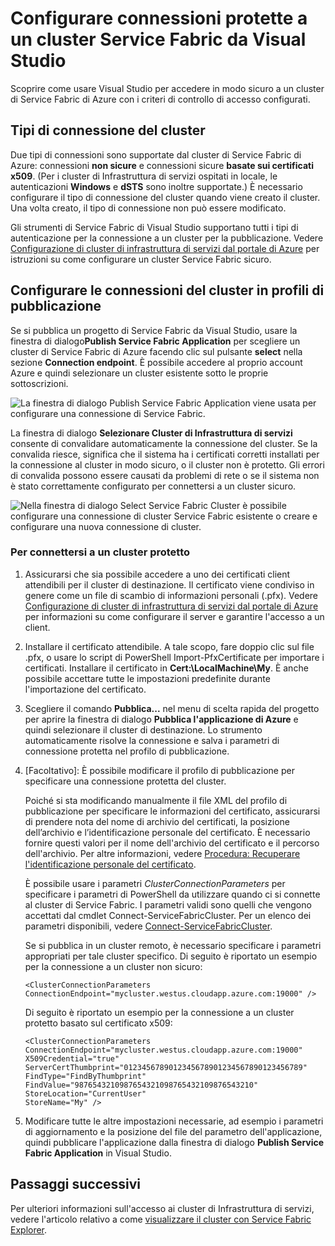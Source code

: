 <properties
   pageTitle="Configurare connessioni protette supportate dal cluster di Infrastruttura di servizi | Microsoft Azure"
   description="Scoprire come usare Visual Studio per configurare connessioni sicure supportate dal cluster di Service Fabric di Azure."
   services="service-fabric"
   documentationCenter="na"
   authors="cawaMS"
   manager="paulyuk"
   editor="tglee" />

<tags
   ms.service="multiple"
   ms.devlang="dotnet"
   ms.topic="article"
   ms.tgt_pltfrm="na"
   ms.workload="multiple"
   ms.date="10/08/2015"
   ms.author="cawaMS" />

# Configurare connessioni protette a un cluster Service Fabric da Visual Studio

Scoprire come usare Visual Studio per accedere in modo sicuro a un cluster di Service Fabric di Azure con i criteri di controllo di accesso configurati.

## Tipi di connessione del cluster

Due tipi di connessioni sono supportate dal cluster di Service Fabric di Azure: connessioni **non sicure** e connessioni sicure **basate sui certificati x509**. (Per i cluster di Infrastruttura di servizi ospitati in locale, le autenticazioni **Windows** e **dSTS** sono inoltre supportate.) È necessario configurare il tipo di connessione del cluster quando viene creato il cluster. Una volta creato, il tipo di connessione non può essere modificato.

Gli strumenti di Service Fabric di Visual Studio supportano tutti i tipi di autenticazione per la connessione a un cluster per la pubblicazione. Vedere [Configurazione di cluster di infrastruttura di servizi dal portale di Azure](service-fabric-cluster-creation-via-portal.md) per istruzioni su come configurare un cluster Service Fabric sicuro.

## Configurare le connessioni del cluster in profili di pubblicazione

Se si pubblica un progetto di Service Fabric da Visual Studio, usare la finestra di dialogo**Publish Service Fabric Application** per scegliere un cluster di Service Fabric di Azure facendo clic sul pulsante **select** nella sezione **Connection endpoint**. È possibile accedere al proprio account Azure e quindi selezionare un cluster esistente sotto le proprie sottoscrizioni.

![La finestra di dialogo **Publish Service Fabric Application** viene usata per configurare una connessione di Service Fabric.][publishdialog]

La finestra di dialogo **Selezionare Cluster di Infrastruttura di servizi** consente di convalidare automaticamente la connessione del cluster. Se la convalida riesce, significa che il sistema ha i certificati corretti installati per la connessione al cluster in modo sicuro, o il cluster non è protetto. Gli errori di convalida possono essere causati da problemi di rete o se il sistema non è stato correttamente configurato per connettersi a un cluster sicuro.

![Nella finestra di dialogo **Select Service Fabric Cluster** è possibile configurare una connessione di cluster Service Fabric esistente o creare e configurare una nuova connessione di cluster.][selectsfcluster]

### Per connettersi a un cluster protetto

1.	Assicurarsi che sia possibile accedere a uno dei certificati client attendibili per il cluster di destinazione. Il certificato viene condiviso in genere come un file di scambio di informazioni personali (.pfx). Vedere [Configurazione di cluster di infrastruttura di servizi dal portale di Azure](service-fabric-cluster-creation-via-portal.md) per informazioni su come configurare il server e garantire l'accesso a un client.

2.	Installare il certificato attendibile. A tale scopo, fare doppio clic sul file .pfx, o usare lo script di PowerShell Import-PfxCertificate per importare i certificati. Installare il certificato in **Cert:\\LocalMachine\\My**. È anche possibile accettare tutte le impostazioni predefinite durante l'importazione del certificato.

3.	Scegliere il comando **Pubblica...** nel menu di scelta rapida del progetto per aprire la finestra di dialogo **Pubblica l'applicazione di Azure** e quindi selezionare il cluster di destinazione. Lo strumento automaticamente risolve la connessione e salva i parametri di connessione protetta nel profilo di pubblicazione.

4.	[Facoltativo]: È possibile modificare il profilo di pubblicazione per specificare una connessione protetta del cluster.

    Poiché si sta modificando manualmente il file XML del profilo di pubblicazione per specificare le informazioni del certificato, assicurarsi di prendere nota del nome di archivio del certificati, la posizione dell’archivio e l’identificazione personale del certificato. È necessario fornire questi valori per il nome dell'archivio del certificato e il percorso dell'archivio. Per altre informazioni, vedere [Procedura: Recuperare l'identificazione personale del certificato](https://msdn.microsoft.com/library/ms734695(v=vs.110).aspx).

    È possibile usare i parametri *ClusterConnectionParameters* per specificare i parametri di PowerShell da utilizzare quando ci si connette al cluster di Service Fabric. I parametri validi sono quelli che vengono accettati dal cmdlet Connect-ServiceFabricCluster. Per un elenco dei parametri disponibili, vedere [Connect-ServiceFabricCluster](https://msdn.microsoft.com/library/mt125938.aspx).

    Se si pubblica in un cluster remoto, è necessario specificare i parametri appropriati per tale cluster specifico. Di seguito è riportato un esempio per la connessione a un cluster non sicuro:

    `<ClusterConnectionParameters ConnectionEndpoint="mycluster.westus.cloudapp.azure.com:19000" />`

    Di seguito è riportato un esempio per la connessione a un cluster protetto basato sul certificato x509:

    ```
    <ClusterConnectionParameters
    ConnectionEndpoint="mycluster.westus.cloudapp.azure.com:19000"
    X509Credential="true"
    ServerCertThumbprint="0123456789012345678901234567890123456789"
    FindType="FindByThumbprint"
    FindValue="9876543210987654321098765432109876543210"
    StoreLocation="CurrentUser"
    StoreName="My" />
    ```

5.	Modificare tutte le altre impostazioni necessarie, ad esempio i parametri di aggiornamento e la posizione del file del parametro dell'applicazione, quindi pubblicare l'applicazione dalla finestra di dialogo **Publish Service Fabric Application** in Visual Studio.

## Passaggi successivi
Per ulteriori informazioni sull'accesso ai cluster di Infrastruttura di servizi, vedere l'articolo relativo a come [visualizzare il cluster con Service Fabric Explorer](service-fabric-visualizing-your-cluster.md).

<!--Image references-->
[publishdialog]: ./media/service-fabric-visualstudio-configure-secure-connections/publishdialog.png
[selectsfcluster]: ./media/service-fabric-visualstudio-configure-secure-connections/selectsfcluster.png

<!---HONumber=AcomDC_0114_2016-->